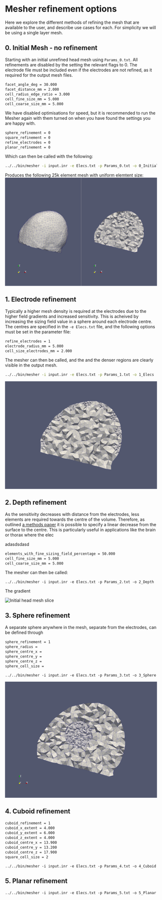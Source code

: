 # Mesher refinement options

Here we explore the different methods of refining the mesh that are available to the user, and describe use cases for each. For simplicity we will be using a single layer mesh. 

## 0. Initial Mesh - no refinement

Starting with an initial unrefined head mesh using `Params_0.txt`. All refinements are disabled by the setting the relevant flags to 0. The electrode file must be included even if the electrodes are not refined, as it required for the output mesh files. 

```
facet_angle_deg = 30.000
facet_distance_mm = 2.000
cell_radius_edge_ratio = 3.000
cell_fine_size_mm = 5.000
cell_coarse_size_mm = 5.000
```

We have disabled optimisations for speed, but it is recommended to run the Mesher again with them turned on when you have found the settings you are happy with. 

```
sphere_refinement = 0
square_refinement = 0
refine_electrodes = 0
planar_refinement = 0

```
Which can then be called with the following:

```bash
../../bin/mesher -i input.inr -e Elecs.txt -p Params_0.txt -o 0_Initial
```
Produces the following 25k element mesh with uniform elemtent size:
![Initial head mesh](figures/0_PV.png)

## 1. Electrode refinement

Typically a higher mesh density is required at the electrodes due to the higher field gradients and increased sensitivity. This is acheived by increasing the sizing field value in a sphere around each electrode centre. The centres are specified in the `-e Elecs.txt` file, and the following options must be set in the parameter file:

```
refine_electrodes = 1 
electrode_radius_mm = 5.000
cell_size_electrodes_mm = 2.000

```

The mesher can then be called, and the and the denser regions are clearly visible in the output mesh.

```bash
../../bin/mesher -i input.inr -e Elecs.txt -p Params_1.txt -o 1_Elecs
```

![Initial head mesh slice](figures/1_Slice.png)

## 2. Depth refinement 

As the sensitivity decreases with distance from the electrodes, less elements are required towards the centre of the volume. Therefore, as outlined [a methods paper](10.1088/0967-3334/35/6/1095) it is possible to specify a linear decrease from the surface to the centre. This is particularly useful in applications like the brain or thorax where the elec

adasdsdasd

```
elements_with_fine_sizing_field_percentage = 50.000
cell_fine_size_mm = 5.000
cell_coarse_size_mm = 5.000
```

The mesher can then be called:

```
../../bin/mesher -i input.inr -e Elecs.txt -p Params_2.txt -o 2_Depth
```

The gradient 

![Initial head mesh slice](figures/2_Slice.png)

## 3. Sphere refinement

A separate sphere anywhere in the mesh, separate from the electrodes, can be defined through

```
sphere_refinement = 1
sphere_radius = 
sphere_centre_x = 
sphere_centre_y = 
sphere_centre_z = 
sphere_cell_size = 

```

```
../../bin/mesher -i input.inr -e Elecs.txt -p Params_3.txt -o 3_Sphere
```

![Initial head mesh slice](figures/3_Slice.png)

## 4. Cuboid refinement

```
cuboid_refinement = 1
cuboid_x_extent = 4.000
cuboid_y_extent = 6.000
cuboid_z_extent = 4.000
cuboid_centre_x = 13.900
cuboid_centre_y = 13.200
cuboid_centre_z = 17.900
square_cell_size = 2
```


```
../../bin/mesher -i input.inr -e Elecs.txt -p Params_4.txt -o 4_Cuboid
```

## 5. Planar refinement



```
../../bin/mesher -i input.inr -e Elecs.txt -p Params_5.txt -o 5_Planar
```